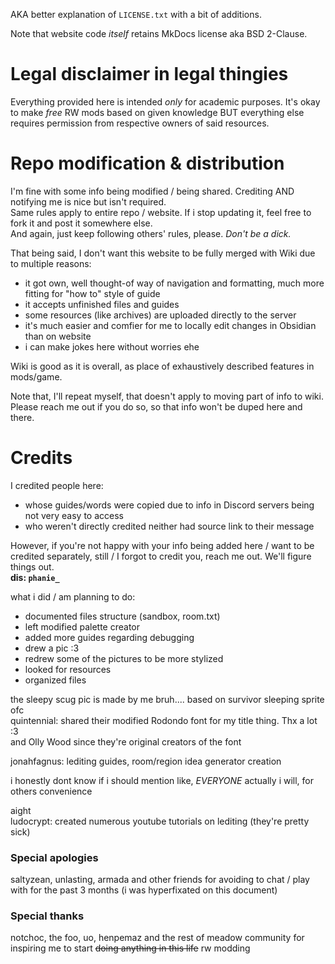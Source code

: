 AKA better explanation of `LICENSE.txt` with a bit of additions.

Note that website code *itself* retains MkDocs license aka BSD 2-Clause.
# Legal disclaimer in legal thingies
Everything provided here is intended _only_ for academic purposes. It's okay to make *free* RW mods based on given knowledge BUT everything else requires permission from respective owners of said resources.  
# Repo modification & distribution
I'm fine with some info being modified / being shared. Crediting AND notifying me is nice but isn't required.  
Same rules apply to entire repo / website. If i stop updating it, feel free to fork it and post it somewhere else.  
And again, just keep following others' rules, please. *Don't be a dick.*

That being said, I don't want this website to be fully merged with Wiki due to multiple reasons:
- it got own, well thought-of way of navigation and formatting, much more fitting for "how to" style of guide
- it accepts unfinished files and guides
- some resources (like archives) are uploaded directly to the server
- it's much easier and comfier for me to locally edit changes in Obsidian than on website
- i can make jokes here without worries ehe  

Wiki is good as it is overall, as place of exhaustively described features in mods/game.

Note that, I'll repeat myself, that doesn't apply to moving part of info to wiki. Please reach me out if you do so, so that info won't be duped here and there.

# Credits  
I credited people here:  
 - whose guides/words were copied due to info in Discord servers being not very easy to access  
 - who weren't directly credited neither had source link to their message

However, if you're not happy with your info being added here / want to be credited separately, still / I forgot to credit you, reach me out. We'll figure things out.   
**dis: `phanie_`**

what i did / am planning to do:  
- documented files structure (sandbox, room.txt)   
- left modified palette creator  
- added more guides regarding debugging  
- drew a pic :3  
- redrew some of the pictures to be more stylized  
- looked for resources  
- organized files

the sleepy scug pic is made by me bruh.... based on survivor sleeping sprite ofc  
quintennial: shared their modified Rodondo font for my title thing. Thx a lot :3  
and Olly Wood since they're original creators of the font

jonahfagnus: lediting guides, room/region idea generator creation

  
i honestly dont know if i should mention like, *EVERYONE*
actually i will, for others convenience

aight  
ludocrypt: created numerous youtube tutorials on lediting (they're pretty sick) 

### Special apologies
saltyzean, unlasting, armada and other friends for avoiding to chat / play with for the past 3 months
(i was hyperfixated on this document)

### Special thanks
notchoc, the foo, uo, henpemaz and the rest of meadow community
for inspiring me to start ~~doing anything in this life~~ rw modding